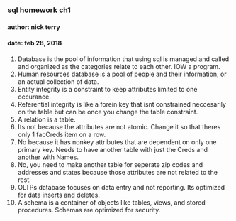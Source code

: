 ### sql homework ch1
#### author: nick terry
#### date: feb 28, 2018

1. Database is the pool of information that using sql is managed and called and organized as the categories relate to each other. IOW a program.
2. Human resources database is a pool of people and their information, or an actual collection of data.
3. Entity integrity is a constraint to keep attributes limited to one occurance.
4. Referential integrity is like a forein key that isnt constrained neccesarily on the table but can be once you change the table constraint.
5. A relation is a table.
6. Its not because the attributes are not atomic. Change it so that theres only 1 facCreds item on a row.
7. No because it has nonkey attributes that are dependent on only one primary key. Needs to have another table with just the Creds and another with Names.
8. No, you need to make another table for seperate zip codes and addresses and states because those attributes are not related to the rest.
9. OLTPs database focuses on data entry and not reporting. Its optimized for data inserts and deletes.
10. A schema is a container of objects like tables, views, and stored procedures. Schemas are optimized for security. 